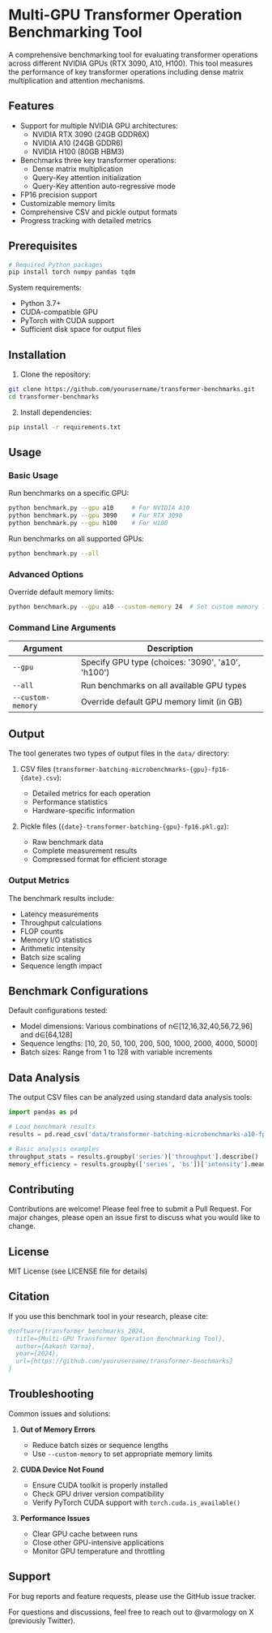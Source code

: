 # Multi-GPU Transformer Operation Benchmarking Tool

A comprehensive benchmarking tool for evaluating transformer operations across different NVIDIA GPUs (RTX 3090, A10, H100). This tool measures the performance of key transformer operations including dense matrix multiplication and attention mechanisms.

## Features

- Support for multiple NVIDIA GPU architectures:
  - NVIDIA RTX 3090 (24GB GDDR6X)
  - NVIDIA A10 (24GB GDDR6)
  - NVIDIA H100 (80GB HBM3)
- Benchmarks three key transformer operations:
  - Dense matrix multiplication
  - Query-Key attention initialization
  - Query-Key attention auto-regressive mode
- FP16 precision support
- Customizable memory limits
- Comprehensive CSV and pickle output formats
- Progress tracking with detailed metrics

## Prerequisites

```bash
# Required Python packages
pip install torch numpy pandas tqdm
```

System requirements:
- Python 3.7+
- CUDA-compatible GPU
- PyTorch with CUDA support
- Sufficient disk space for output files

## Installation

1. Clone the repository:
```bash
git clone https://github.com/yourusername/transformer-benchmarks.git
cd transformer-benchmarks
```

2. Install dependencies:
```bash
pip install -r requirements.txt
```

## Usage

### Basic Usage

Run benchmarks on a specific GPU:
```bash
python benchmark.py --gpu a10     # For NVIDIA A10
python benchmark.py --gpu 3090    # For RTX 3090
python benchmark.py --gpu h100    # For H100
```

Run benchmarks on all supported GPUs:
```bash
python benchmark.py --all
```

### Advanced Options

Override default memory limits:
```bash
python benchmark.py --gpu a10 --custom-memory 24  # Set custom memory limit in GB
```

### Command Line Arguments

| Argument | Description |
|----------|-------------|
| `--gpu` | Specify GPU type (choices: '3090', 'a10', 'h100') |
| `--all` | Run benchmarks on all available GPU types |
| `--custom-memory` | Override default GPU memory limit (in GB) |

## Output

The tool generates two types of output files in the `data/` directory:

1. CSV files (`transformer-batching-microbenchmarks-{gpu}-fp16-{date}.csv`):
   - Detailed metrics for each operation
   - Performance statistics
   - Hardware-specific information

2. Pickle files (`{date}-transformer-batching-{gpu}-fp16.pkl.gz`):
   - Raw benchmark data
   - Complete measurement results
   - Compressed format for efficient storage

### Output Metrics

The benchmark results include:
- Latency measurements
- Throughput calculations
- FLOP counts
- Memory I/O statistics
- Arithmetic intensity
- Batch size scaling
- Sequence length impact

## Benchmark Configurations

Default configurations tested:
- Model dimensions: Various combinations of n∈[12,16,32,40,56,72,96] and d∈[64,128]
- Sequence lengths: [10, 20, 50, 100, 200, 500, 1000, 2000, 4000, 5000]
- Batch sizes: Range from 1 to 128 with variable increments

## Data Analysis

The output CSV files can be analyzed using standard data analysis tools:

```python
import pandas as pd

# Load benchmark results
results = pd.read_csv('data/transformer-batching-microbenchmarks-a10-fp16-20241124.csv')

# Basic analysis examples
throughput_stats = results.groupby('series')['throughput'].describe()
memory_efficiency = results.groupby(['series', 'bs'])['intensity'].mean()
```

## Contributing

Contributions are welcome! Please feel free to submit a Pull Request. For major changes, please open an issue first to discuss what you would like to change.

## License

MIT License (see LICENSE file for details)

## Citation

If you use this benchmark tool in your research, please cite:

```bibtex
@software{transformer_benchmarks_2024,
  title={Multi-GPU Transformer Operation Benchmarking Tool},
  author={Aakash Varma},
  year={2024},
  url={https://github.com/yourusername/transformer-benchmarks}
}
```

## Troubleshooting

Common issues and solutions:

1. **Out of Memory Errors**
   - Reduce batch sizes or sequence lengths
   - Use `--custom-memory` to set appropriate memory limits

2. **CUDA Device Not Found**
   - Ensure CUDA toolkit is properly installed
   - Check GPU driver version compatibility
   - Verify PyTorch CUDA support with `torch.cuda.is_available()`

3. **Performance Issues**
   - Clear GPU cache between runs
   - Close other GPU-intensive applications
   - Monitor GPU temperature and throttling

## Support

For bug reports and feature requests, please use the GitHub issue tracker.

For questions and discussions, feel free to reach out to @varmology on X (previously Twitter).
